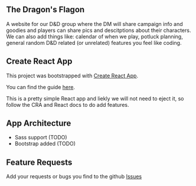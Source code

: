 ## The Dragon's Flagon

A website for our D&D group where the DM will share campaign info and goodies and players can share pics and descitptions about their characters. We can also add things like: calendar of when we play, potluck planning, general random D&D related (or unrelated) features you feel like coding.
 
## Create React App

This project was bootstrapped with [Create React App](https://github.com/facebookincubator/create-react-app).

You can find the guide [here](https://github.com/facebookincubator/create-react-app/blob/master/packages/react-scripts/template/README.md).

This is a pretty simple React app and liekly we will not need to eject it, so follow the CRA and React docs to do add features.

## App Architecture
 - Sass support (TODO)
 - Bootstrap added (TODO)

## Feature Requests
Add your requests or bugs you find to the github [Issues](https://github.com/AdaByronLovelace/dragons-flagon)
